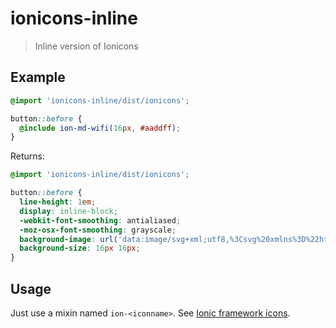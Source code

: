 # ionicons-inline

> Inline version of Ionicons

## Example

```scss
@import 'ionicons-inline/dist/ionicons';

button::before {
  @include ion-md-wifi(16px, #aaddff);
}
```

Returns:

```scss
@import 'ionicons-inline/dist/ionicons';

button::before {
  line-height: 1em;
  display: inline-block;
  -webkit-font-smoothing: antialiased;
  -moz-osx-font-smoothing: grayscale;
  background-image: url('data:image/svg+xml;utf8,%3Csvg%20xmlns%3D%22http%3A%2F%2Fwww.w3.org%2F2000%2Fsvg%22%20viewBox%3D%220%200%20512%20512%22%3E%3Cpath%20d%3D%22M256%2048C141.1%2048%2048%20141.1%2048%20256s93.1%20208%20208%20208%20208-93.1%20208-208S370.9%2048%20256%2048zm0%20398.7c-105.1%200-190.7-85.5-190.7-190.7S150.9%2065.3%20256%2065.3%20446.7%20150.9%20446.7%20256%20361.1%20446.7%20256%20446.7z%22%2F%3E%3Cpath%20d%3D%22M264%20128h-16v120H128v16h120v120h16V264h120v-16H264z%22%2F%3E%3Cstyle%3Epath%7Bfill%3A#aaddff%3B%7D%3C%2Fstyle%3E');
  background-size: 16px 16px;
}
```

## Usage

Just use a mixin named `ion-<iconname>`. See [Ionic framework icons](https://ionicframework.com/docs/ionicons/).
